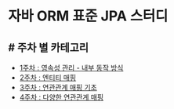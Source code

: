 # 자바 ORM 표준 JPA 스터디
## # 주차 별 카테고리
- [1주차 : 영속성 관리 - 내부 동작 방식](https://github.com/kimsunho940904/jpaBasic/wiki/%5BJPA%5D-%08%EC%98%81%EC%86%8D%EC%84%B1-%EA%B4%80%EB%A6%AC---%EB%82%B4%EB%B6%80-%EB%8F%99%EC%9E%91-%EB%B0%A9%EC%8B%9D-%EC%A0%95%EB%A6%AC)
- [2주차 : 엔티티 매핑](https://github.com/kimsunho940904/jpaBasic/wiki/%5BJPA%5D-%EC%97%94%ED%8B%B0%ED%8B%B0-%EB%A7%A4%ED%95%91)
- [3주차 : 연관관계 매핑 기초](https://github.com/kimsunho940904/jpaBasic/wiki/%5BJPA%5D-%EC%97%B0%EA%B4%80%EA%B4%80%EA%B3%84-%EB%A7%A4%ED%95%91-%EA%B8%B0%EC%B4%88)
- [4주차 : 다양한 연관관계 매핑]()
